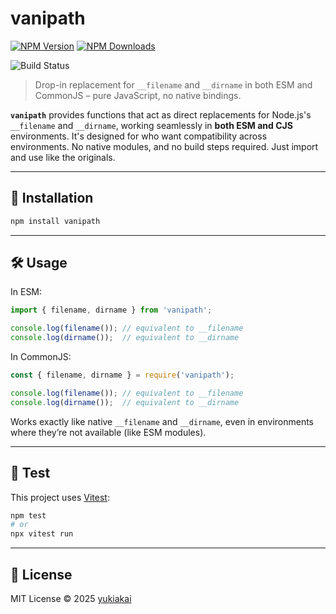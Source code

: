 # vanipath

[![NPM Version][npm-version-image]][npm-url]
[![NPM Downloads][npm-downloads-image]][npm-downloads-url]

![Build Status][github-build-url]

> Drop-in replacement for `__filename` and `__dirname` in both ESM and CommonJS – pure JavaScript, no native bindings.

**`vanipath`** provides functions that act as direct replacements for Node.js's `__filename` and `__dirname`, working seamlessly in **both ESM and CJS** environments. It's designed for who want compatibility across environments.
No native modules, and no build steps required. Just import and use like the originals.

---

## 🚀 Installation

```bash
npm install vanipath
```

---


## 🛠 Usage

In ESM:

```js
import { filename, dirname } from 'vanipath';

console.log(filename()); // equivalent to __filename
console.log(dirname());  // equivalent to __dirname
```

In CommonJS:

```js
const { filename, dirname } = require('vanipath');

console.log(filename()); // equivalent to __filename
console.log(dirname());  // equivalent to __dirname
```

Works exactly like native `__filename` and `__dirname`, even in environments where they’re not available (like ESM modules).

---


## 🧪 Test

This project uses [Vitest](https://vitest.dev/):

```bash
npm test
# or
npx vitest run
```

---

## 📄 License

MIT License © 2025 [yukiakai](https://github.com/yukiakai212)



[npm-downloads-image]: https://badgen.net/npm/dm/vanipath
[npm-downloads-url]: https://www.npmjs.com/package/vanipath
[npm-url]: https://www.npmjs.com/package/vanipath
[npm-version-image]: https://badgen.net/npm/v/vanipath
[github-build-url]: https://github.com/yukiakai212/vanipath/actions/workflows/build.yml/badge.svg
